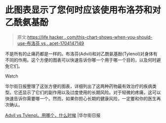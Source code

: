 # 此图表显示了您何时应该使用布洛芬和对乙酰氨基酚

> 原文:[https://life hacker . com/this-chart-shows-when-you-should-use-布洛芬 vs . acet-1704147149](https://lifehacker.com/this-chart-shows-when-you-should-use-ibuprofen-vs-acet-1704147149)

不是所有的止痛药都是一样的。布洛芬(Advil)和对乙酰氨基酚(Tylenol)对身体有不同的作用。这个方便的图表可以快速告诉你哪一个用于哪一个目的，以及何时避免它们。

Watch

华尔街日报整理了这张方便的图表，详细列出了这两种药物最有效治疗的疾病类型。它还显示了它们的副作用以及过度使用的长期风险。对于轻微的疼痛，这可以快速告诉你需要哪一个。然而，如果你担心长期的健康风险，一定要和你的医生再次确认。

[Advil vs Tylenol。用哪个，什么时候](http://www.wsj.com/articles/advil-vs-tylenol-which-to-use-and-when-1431364490) |华尔街日报